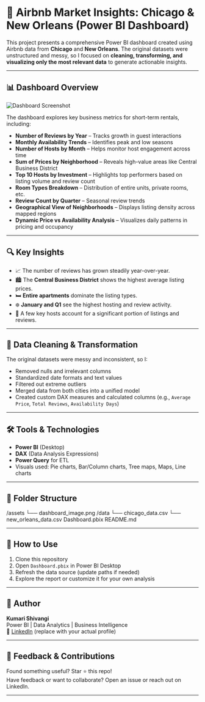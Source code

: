 # 🏨 Airbnb Market Insights: Chicago & New Orleans (Power BI Dashboard)

This project presents a comprehensive Power BI dashboard created using Airbnb data from **Chicago** and **New Orleans**. The original datasets were unstructured and messy, so I focused on **cleaning, transforming, and visualizing only the most relevant data** to generate actionable insights.

---

## 📊 Dashboard Overview

![Dashboard Screenshot](./assets/dashboard_image.png)

The dashboard explores key business metrics for short-term rentals, including:

- **Number of Reviews by Year** – Tracks growth in guest interactions
- **Monthly Availability Trends** – Identifies peak and low seasons
- **Number of Hosts by Month** – Helps monitor host engagement across time
- **Sum of Prices by Neighborhood** – Reveals high-value areas like Central Business District
- **Top 10 Hosts by Investment** – Highlights top performers based on listing volume and review count
- **Room Types Breakdown** – Distribution of entire units, private rooms, etc.
- **Review Count by Quarter** – Seasonal review trends
- **Geographical View of Neighborhoods** – Displays listing density across mapped regions
- **Dynamic Price vs Availability Analysis** – Visualizes daily patterns in pricing and occupancy

---

## 🔍 Key Insights

- 📈 The number of reviews has grown steadily year-over-year.
- 🏙️ The **Central Business District** shows the highest average listing prices.
- 🛏️ **Entire apartments** dominate the listing types.
- ❄️ **January and Q1** see the highest hosting and review activity.
- 📌 A few key hosts account for a significant portion of listings and reviews.

---

## 🧹 Data Cleaning & Transformation

The original datasets were messy and inconsistent, so I:

- Removed nulls and irrelevant columns
- Standardized date formats and text values
- Filtered out extreme outliers
- Merged data from both cities into a unified model
- Created custom DAX measures and calculated columns (e.g., `Average Price`, `Total Reviews`, `Availability Days`)

---

## 🛠 Tools & Technologies

- **Power BI** (Desktop)
- **DAX** (Data Analysis Expressions)
- **Power Query** for ETL
- Visuals used: Pie charts, Bar/Column charts, Tree maps, Maps, Line charts

---

## 📁 Folder Structure

/assets
└── dashboard_image.png
/data
└── chicago_data.csv
└── new_orleans_data.csv
Dashboard.pbix
README.md

---

## 🚀 How to Use

1. Clone this repository
2. Open `Dashboard.pbix` in Power BI Desktop
3. Refresh the data source (update paths if needed)
4. Explore the report or customize it for your own analysis

---

## 👤 Author

**Kumari Shivangi**  
Power BI | Data Analytics | Business Intelligence  
🔗 [LinkedIn](www.linkedin.com/in/kumarishivangi7) (replace with your actual profile)

---

## 🙌 Feedback & Contributions

Found something useful? Star ⭐ this repo!  
Have feedback or want to collaborate? Open an issue or reach out on LinkedIn.

---
